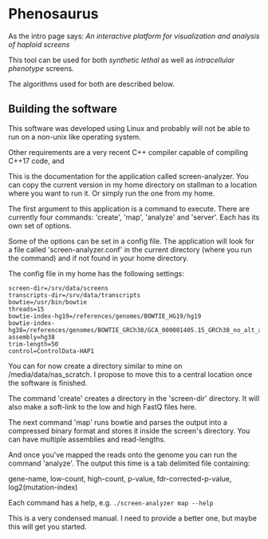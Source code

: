 Phenosaurus
===========

As the intro page says: _An interactive platform for visualization and analysis of haploid screens_

This tool can be used for both _synthetic lethal_ as well as _intracellular phenotype_ screens.

The algorithms used for both are described below.

Building the software
---------------------

This software was developed using Linux and probably will not be able to run on a non-unix like operating system.

Other requirements are a very recent C++ compiler capable of compiling C++17 code, and 



This is the documentation for the application called screen-analyzer. You can copy the current version in my home directory on stallman to a location where you want to run it. Or simply run the one from my home.

The first argument to this application is a command to execute. There are currently four commands: 'create', 'map', 'analyze' and 'server'. Each has its own set of options.

Some of the options can be set in a config file. The application will look for a file called 'screen-analyzer.conf' in the current directory (where you run the command) and if not found in your home directory.

The config file in my home has the following settings:

```
screen-dir=/srv/data/screens
transcripts-dir=/srv/data/transcripts
bowtie=/usr/bin/bowtie
threads=15
bowtie-index-hg19=/references/genomes/BOWTIE_HG19/hg19
bowtie-index-hg38=/references/genomes/BOWTIE_GRCh38/GCA_000001405.15_GRCh38_no_alt_analysis_set
assembly=hg38
trim-length=50
control=ControlData-HAP1
```

You can for now create a directory similar to mine on /media/data/nas_scratch. I propose to move this to a central location once the software is finished.

The command 'create' creates a directory in the 'screen-dir' directory. It will also make a soft-link to the low and high FastQ files here.

The next command 'map' runs bowtie and parses the output into a compressed binary format and stores it inside the screen's directory. You can have multiple assemblies and read-lengths.

And once you've mapped the reads onto the genome you can run the command 'analyze'. The output this time is a tab delimited file containing:

gene-name, low-count, high-count, p-value, fdr-corrected-p-value, log2(mutation-index)

Each command has a help, e.g. `./screen-analyzer map --help`

This is a very condensed manual. I need to provide a better one, but maybe this will get you started.
